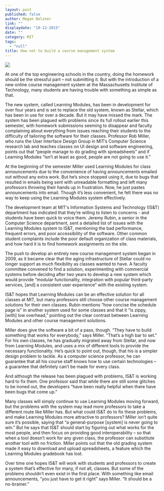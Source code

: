 ```yaml
---
layout: post
published: false
author: Megan Belzner
link: ""
displaydate: "10-12-2015"
date: ""
category: MIT
tags: 
  - "null"
title: How not to build a course management system
---
```


![](http://web.mit.edu/belzner/Public/lmod-fail.png)

At one of the top engineering schools in the country, doing the homework should be the stressful part – not submitting it. But with the introduction of a new online course management system at the Massachusetts Institute of Technology, many students are having trouble with something as simple as that.

The new system, called Learning Modules, has been in development for over four years and is set to replace the old system, known as Stellar, which has been in use for over a decade. But it may have missed the mark. The system has been plagued with problems since its full rollout earlier this semester, with homework submissions seeming to disappear and faculty complaining about everything from issues reaching their students to the difficulty of tailoring the software for their classes. Professor Rob Miller, who runs the User Interface Design Group in MIT’s Computer Science research lab and teaches classes on UI design and software engineering, points out that “people manage to do grading with spreadsheets” and if Learning Modules “isn’t at least as good, people are not going to use it.”

At the beginning of the semester Miller used Learning Modules for class announcements due to the convenience of having announcements emailed out without any extra work. But he’s since stopped using it, due to bugs that resulted in emails being sent with unreadable formatting and left many professors throwing their hands up in frustration. Now, he just pastes announcements into email. Though it’s less convenient, he felt there was no way to keep using the Learning Modules system effectively.

The development team at MIT's Information Systems and Technology (IS&T) department has indicated that they’re willing to listen to concerns - and students have been quick to voice them. Jeremy Rubin, a senior in the Computer Science department, sent a detailed list of issues with the Learning Modules system to IS&T, mentioning the bad performance, frequent errors, and poor accessibility of the software. Other common student complaints include the poor default organization of class materials, and how hard it is to find homework assignments on the site.

The push to develop an entirely new course management system began in 2009, as it became clear that the aging infrastructure of Stellar could no longer support as much flexibility as classes wanted to have. A faculty committee convened to find a solution, experimenting with commercial systems before deciding after two years to develop a new system which would provide “modular functionality, integration with popular third-party services, [and] a consistent user experience” with the existing system.

IS&T hopes that Learning Modules can be an effective solution for all classes at MIT, but many professors still choose other course management solutions for their own classes. Rubin mentions “how concise the schedule page is” in another system used for some classes and that it “is zippy, [with] low overhead,” pointing out the clear contrast between Learning Modules and other course management solutions.

Miller does give the software a bit of a pass, though. “They have to build something that works for everybody,” says Miller. “That’s a high bar to set.” For his own classes, he has gradually migrated away from Stellar, and now from Learning Modules, and uses a mix of different tools to provide the necessary functionality. He’s quick to point out, though, that his is a simpler design problem to tackle. As a computer science professor, he can guarantee that all his course staff knows how to use certain technologies – a guarantee that definitely can’t be made for every class.

And although the release has been plagued with problems, IS&T is working hard to fix them. One professor said that while there are still some glitches to be ironed out, the developers “have been really helpful when there have been bugs that come up.”

Many classes will simply continue to use Learning Modules moving forward, but the problems with the system may lead more professors to take a different route like Miller has. But what could IS&T do to fix these problems, and make Learning Modules more attractive to professors? Miller isn’t quite sure it’s possible, saying that “a general-purpose [system] is never going to win.” But he says that IS&T should start by figuring out what works for the most people, and then focus on providing good interoperability – so that when a tool doesn’t work for any given class, the professor can substitute another tool with no friction. Miller points out that the old grading system made it easy to download and upload spreadsheets, a feature which the Learning Modules gradebook has lost.

Over time one hopes IS&T will work with students and professors to create a system that’s effective for many, if not all, classes. But some of the problems shouldn’t even exist in the first place. With something like email announcements, “you just have to get it right” says Miller. “It should be a no-brainer.”
